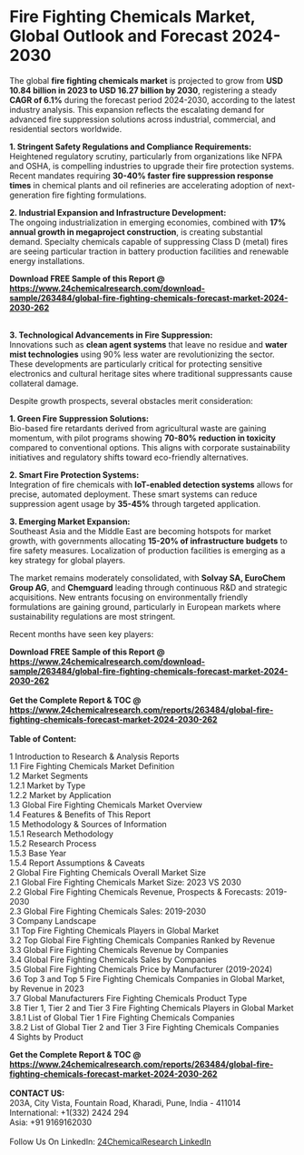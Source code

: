 <h1>Fire Fighting Chemicals Market, Global Outlook and Forecast 2024-2030</h1><p>The global <strong>fire fighting chemicals market</strong> is projected to grow from <strong>USD 10.84 billion in 2023 to USD 16.27 billion by 2030</strong>, registering a steady <strong>CAGR of 6.1%</strong> during the forecast period 2024-2030, according to the latest industry analysis. This expansion reflects the escalating demand for advanced fire suppression solutions across industrial, commercial, and residential sectors worldwide.</p><p><strong>1. Stringent Safety Regulations and Compliance Requirements:</strong><br>
Heightened regulatory scrutiny, particularly from organizations like NFPA and OSHA, is compelling industries to upgrade their fire protection systems. Recent mandates requiring <strong>30-40% faster fire suppression response times</strong> in chemical plants and oil refineries are accelerating adoption of next-generation fire fighting formulations.</p><p><strong>2. Industrial Expansion and Infrastructure Development:</strong><br>
The ongoing industrialization in emerging economies, combined with <strong>17% annual growth in megaproject construction</strong>, is creating substantial demand. Specialty chemicals capable of suppressing Class D (metal) fires are seeing particular traction in battery production facilities and renewable energy installations.</p><div><b>Download FREE Sample of this Report @ 
            <a href="https://www.24chemicalresearch.com/download-sample/263484/global-fire-fighting-chemicals-forecast-market-2024-2030-262">
            https://www.24chemicalresearch.com/download-sample/263484/global-fire-fighting-chemicals-forecast-market-2024-2030-262</a></b></div><br><p><strong>3. Technological Advancements in Fire Suppression:</strong><br>
Innovations such as <strong>clean agent systems</strong> that leave no residue and <strong>water mist technologies</strong> using 90% less water are revolutionizing the sector. These developments are particularly critical for protecting sensitive electronics and cultural heritage sites where traditional suppressants cause collateral damage.</p><p>Despite growth prospects, several obstacles merit consideration:</p><p><strong>1. Green Fire Suppression Solutions:</strong><br>
Bio-based fire retardants derived from agricultural waste are gaining momentum, with pilot programs showing <strong>70-80% reduction in toxicity</strong> compared to conventional options. This aligns with corporate sustainability initiatives and regulatory shifts toward eco-friendly alternatives.</p><p><strong>2. Smart Fire Protection Systems:</strong><br>
Integration of fire chemicals with <strong>IoT-enabled detection systems</strong> allows for precise, automated deployment. These smart systems can reduce suppression agent usage by <strong>35-45%</strong> through targeted application.</p><p><strong>3. Emerging Market Expansion:</strong><br>
Southeast Asia and the Middle East are becoming hotspots for market growth, with governments allocating <strong>15-20% of infrastructure budgets</strong> to fire safety measures. Localization of production facilities is emerging as a key strategy for global players.</p><p>The market remains moderately consolidated, with <strong>Solvay SA, EuroChem Group AG</strong>, and <strong>Chemguard</strong> leading through continuous R&amp;D and strategic acquisitions. New entrants focusing on environmentally friendly formulations are gaining ground, particularly in European markets where sustainability regulations are most stringent.</p><p>Recent months have seen key players:</p><div><b>Download FREE Sample of this Report @ 
            <a href="https://www.24chemicalresearch.com/download-sample/263484/global-fire-fighting-chemicals-forecast-market-2024-2030-262">
            https://www.24chemicalresearch.com/download-sample/263484/global-fire-fighting-chemicals-forecast-market-2024-2030-262</a></b></div><br><div><b>Get the Complete Report & TOC @ 
            <a href="https://www.24chemicalresearch.com/reports/263484/global-fire-fighting-chemicals-forecast-market-2024-2030-262">
            https://www.24chemicalresearch.com/reports/263484/global-fire-fighting-chemicals-forecast-market-2024-2030-262</a></b></div><br>
            <b>Table of Content:</b><p>1 Introduction to Research & Analysis Reports<br />
    1.1 Fire Fighting Chemicals Market Definition<br />
    1.2 Market Segments<br />
        1.2.1 Market by Type<br />
        1.2.2 Market by Application<br />
    1.3 Global Fire Fighting Chemicals Market Overview<br />
    1.4 Features & Benefits of This Report<br />
    1.5 Methodology & Sources of Information<br />
        1.5.1 Research Methodology<br />
        1.5.2 Research Process<br />
        1.5.3 Base Year<br />
        1.5.4 Report Assumptions & Caveats<br />
2 Global Fire Fighting Chemicals Overall Market Size<br />
    2.1 Global Fire Fighting Chemicals Market Size: 2023 VS 2030<br />
    2.2 Global Fire Fighting Chemicals Revenue, Prospects & Forecasts: 2019-2030<br />
    2.3 Global Fire Fighting Chemicals Sales: 2019-2030<br />
3 Company Landscape<br />
    3.1 Top Fire Fighting Chemicals Players in Global Market<br />
    3.2 Top Global Fire Fighting Chemicals Companies Ranked by Revenue<br />
    3.3 Global Fire Fighting Chemicals Revenue by Companies<br />
    3.4 Global Fire Fighting Chemicals Sales by Companies<br />
    3.5 Global Fire Fighting Chemicals Price by Manufacturer (2019-2024)<br />
    3.6 Top 3 and Top 5 Fire Fighting Chemicals Companies in Global Market, by Revenue in 2023<br />
    3.7 Global Manufacturers Fire Fighting Chemicals Product Type<br />
    3.8 Tier 1, Tier 2 and Tier 3 Fire Fighting Chemicals Players in Global Market<br />
        3.8.1 List of Global Tier 1 Fire Fighting Chemicals Companies<br />
        3.8.2 List of Global Tier 2 and Tier 3 Fire Fighting Chemicals Companies<br />
4 Sights by Product</p><div><b>Get the Complete Report & TOC @ 
            <a href="https://www.24chemicalresearch.com/reports/263484/global-fire-fighting-chemicals-forecast-market-2024-2030-262">
            https://www.24chemicalresearch.com/reports/263484/global-fire-fighting-chemicals-forecast-market-2024-2030-262</a></b></div><br><b>CONTACT US:</b><br>
            203A, City Vista, Fountain Road, Kharadi, Pune, India - 411014<br>
            International: +1(332) 2424 294<br>
            Asia: +91 9169162030 <br><br>
            Follow Us On LinkedIn: <a href="https://www.linkedin.com/company/24chemicalresearch/">24ChemicalResearch LinkedIn</a>